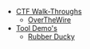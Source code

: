 - [CTF Walk-Throughs](#ctf-walk-throughs)
  * [OverTheWire](#overthewire)
- [Tool Demo's](#tool-demo-s)
  * [Rubber Ducky](#rubber-ducky)
